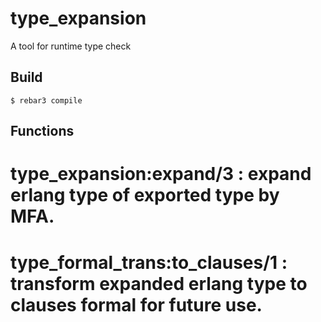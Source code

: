 type_expansion
=====

A tool for runtime type check

Build
-----

    $ rebar3 compile
    
Functions
-----

# type_expansion:expand/3 : expand erlang type of exported type by MFA.
# type_formal_trans:to_clauses/1 : transform expanded erlang type to clauses formal for future use.
